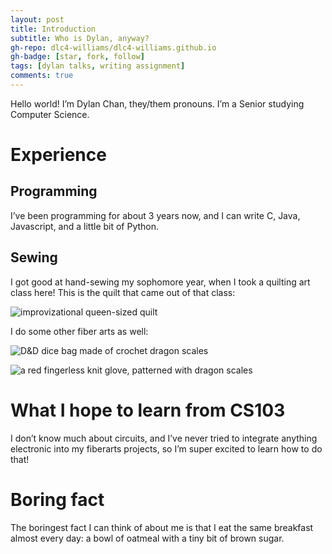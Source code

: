 ```yaml
---
layout: post
title: Introduction
subtitle: Who is Dylan, anyway?
gh-repo: dlc4-williams/dlc4-williams.github.io
gh-badge: [star, fork, follow]
tags: [dylan talks, writing assignment]
comments: true
---
```

Hello world! I’m Dylan Chan, they/them pronouns. I’m a Senior studying Computer Science. 

# Experience

## Programming
I’ve been programming for about 3 years now, and I can write C, Java, Javascript, and a little bit of Python. 

## Sewing
I got good at hand-sewing my sophomore year, when I took a quilting art class here! This is the quilt that came out of that class:

![improvizational queen-sized quilt](https://dlc4-williams.github.io/assets/img/quilt.png)

I do some other fiber arts as well:

![D&D dice bag made of crochet dragon scales](https://dlc4-williams.github.io/assets/img/dice_bag.png)

![a red fingerless knit glove, patterned with dragon scales](https://dlc4-williams.github.io/assets/img/glove.png)



# What I hope to learn from CS103
I don’t know much about circuits, and I’ve never tried to integrate anything electronic into my fiberarts projects, so I’m super excited to learn how to do that!

# Boring fact
The boringest fact I can think of about me is that I eat the same breakfast almost every day: a bowl of oatmeal with a tiny bit of brown sugar.
